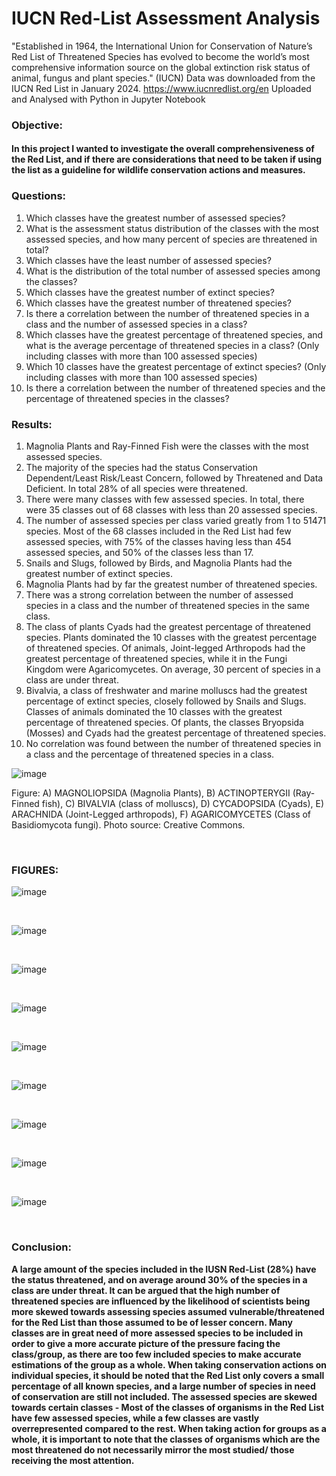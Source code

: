 
# IUCN Red-List Assessment Analysis
"Established in 1964, the International Union for Conservation of Nature’s Red List of Threatened Species has evolved to become the world’s most comprehensive information source on the global extinction risk status of animal, fungus and plant species." (IUCN)
Data was downloaded from the IUCN Red List in January 2024. https://www.iucnredlist.org/en
Uploaded and Analysed with Python in Jupyter Notebook




### Objective:
#### In this project I wanted to investigate the overall comprehensiveness of the Red List, and if there are considerations that need to be taken if using the list as a guideline for wildlife conservation actions and measures.

### Questions:
1. Which classes have the greatest number of assessed species?
2. What is the assessment status distribution of the classes with the most assessed species, and how many percent of species are threatened in total?
3. Which classes have the least number of assessed species?
4. What is the distribution of the total number of assessed species among the classes?
5. Which classes have the greatest number of extinct species?
6. Which classes have the greatest number of threatened species?
7. Is there a correlation between the number of threatened species in a class and the number of assessed species in a class?
8. Which classes have the greatest percentage of threatened species, and what is the average percentage of threatened species in a class? (Only including classes with more than 100 assessed species)
9. Which 10 classes have the greatest percentage of extinct species? (Only including classes with more than 100 assessed species)
10. Is there a correlation between the number of threatened species and the percentage of threatened species in the classes?


### Results:
1. Magnolia Plants and Ray-Finned Fish were the classes with the most assessed species.
2. The majority of the species had the status Conservation Dependent/Least Risk/Least Concern, followed by Threatened and Data Deficient. In total 28% of all species were threatened.
3. There were many classes with few assessed species. In total, there were 35 classes out of 68 classes with less than 20 assessed species.
4. The number of assessed species per class varied greatly from 1 to 51471 species. Most of the 68 classes included in the Red List had few assessed species, with 75% of the classes having less than 454 assessed species, and 50% of the classes less than 17.
5. Snails and Slugs, followed by Birds, and Magnolia Plants had the greatest number of extinct species.
6. Magnolia Plants had by far the greatest number of threatened species.
7. There was a strong correlation between the number of assessed species in a class and the number of threatened species in the same class.
8. The class of plants Cyads had the greatest percentage of threatened species. Plants dominated the 10 classes with the greatest percentage of threatened species. Of animals, Joint-legged Arthropods had the greatest percentage of threatened species, while it in the Fungi Kingdom were Agaricomycetes. On average, 30 percent of species in a class are under threat.
9. Bivalvia, a class of freshwater and marine molluscs had the greatest percentage of extinct species, closely followed by Snails and Slugs. Classes of animals dominated the 10 classes with the greatest percentage of threatened species. Of plants, the classes Bryopsida (Mosses) and Cyads had the greatest percentage of threatened species.
10. No correlation was found between the number of threatened species in a class and the percentage of threatened species in a class.



   

![image](https://github.com/ToriiX/Red-List-assessment-Analysis/assets/156717220/cbdd7872-f0ce-4667-b4e1-b59450a83efe)


Figure: A) MAGNOLIOPSIDA (Magnolia Plants), B) ACTINOPTERYGII	(Ray-Finned fish), C) BIVALVIA (class of molluscs), D) CYCADOPSIDA (Cyads), E) ARACHNIDA (Joint-Legged arthropods), F) AGARICOMYCETES (Class of Basidiomycota fungi). Photo source: Creative Commons.

<br>

### FIGURES:

![image](https://github.com/user-attachments/assets/9300e44e-0dd5-462d-9e16-ce3c60092ee5)

<br>


![image](https://github.com/user-attachments/assets/86b8c8ea-bd22-478e-a51b-b823a108344d)

<br>


![image](https://github.com/user-attachments/assets/bd6bbd6f-4885-4f1d-9f8e-6303ac22ae56)


<br>


![image](https://github.com/user-attachments/assets/6bb3d10f-96d7-41c6-9a48-de6b70117707)

<br>


![image](https://github.com/user-attachments/assets/d27ee132-d190-4e21-ad50-7ec99b4c3e54)

<br>


![image](https://github.com/user-attachments/assets/9d030d9c-c4fb-4038-b991-6a7fe8ddf7f7)



<br>

![image](https://github.com/user-attachments/assets/7242e473-461c-4f7d-9ed0-dbd7f255e28d)

<br>

![image](https://github.com/user-attachments/assets/ed72bc56-fbd9-46f8-848c-cda5718e6a09)

<br>

![image](https://github.com/user-attachments/assets/1ef87cf5-6820-412e-9b30-c62e6948220e)



<br>

### Conclusion:
**A large amount of the species included in the IUSN Red-List (28%) have the status threatened, and on average around 30% of the species in a class are under threat. It can be argued that the high number of threatened species are influenced by the likelihood of scientists being more skewed towards assessing species assumed vulnerable/threatened for the Red List than those assumed to be of lesser concern. Many classes are in great need of more assessed species to be included in order to give a more accurate picture of the pressure facing the class/group, as there are too few included species to make accurate estimations of the group as a whole. When taking conservation actions on individual species, it should be noted that the Red List only covers a small percentage of all known species, and a large number of species in need of conservation are still not included. The assessed species are skewed towards certain classes - Most of the classes of organisms in the Red List have few assessed species, while a few classes are vastly overrepresented compared to the rest. When taking action for groups as a whole, it is important to note that the classes of organisms which are the most threatened do not necessarily mirror the most studied/ those receiving the most attention.**



 


